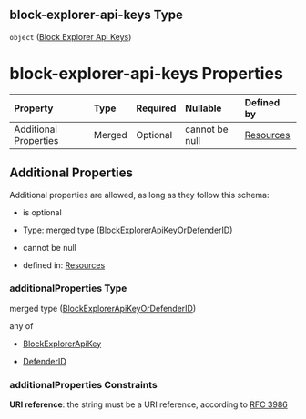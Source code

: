 ## block-explorer-api-keys Type

`object` ([Block Explorer Api Keys](resources-properties-block-explorer-api-keys.md))

# block-explorer-api-keys Properties

| Property              | Type   | Required | Nullable       | Defined by                                                                                                                                               |
| :-------------------- | :----- | :------- | :------------- | :------------------------------------------------------------------------------------------------------------------------------------------------------- |
| Additional Properties | Merged | Optional | cannot be null | [Resources](definitions-definitions-blockexplorerapikeyordefenderid.md "resources.schema.json#/properties/block-explorer-api-keys/additionalProperties") |

## Additional Properties

Additional properties are allowed, as long as they follow this schema:



*   is optional

*   Type: merged type ([BlockExplorerApiKeyOrDefenderID](definitions-definitions-blockexplorerapikeyordefenderid.md))

*   cannot be null

*   defined in: [Resources](definitions-definitions-blockexplorerapikeyordefenderid.md "resources.schema.json#/properties/block-explorer-api-keys/additionalProperties")

### additionalProperties Type

merged type ([BlockExplorerApiKeyOrDefenderID](definitions-definitions-blockexplorerapikeyordefenderid.md))

any of

*   [BlockExplorerApiKey](definitions-definitions-blockexplorerapikey.md "check type definition")

*   [DefenderID](definitions-definitions-defenderid.md "check type definition")

### additionalProperties Constraints

**URI reference**: the string must be a URI reference, according to [RFC 3986](https://tools.ietf.org/html/rfc3986 "check the specification")
